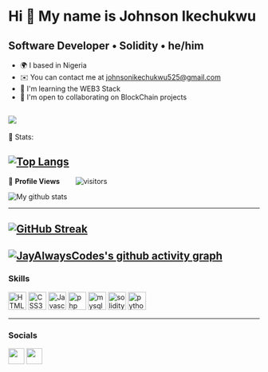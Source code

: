 Hi 👋 My name is Johnson Ikechukwu
========================
Software Developer • Solidity • he/him
----------------------------------

* 🌍  I based in Nigeria
* ✉️  You can contact me at [johnsonikechukwu525@gmail.com](mailto:johnsonikechukwu525@gmail.com)
* 🧠  I'm learning the WEB3 Stack
* 🤝  I'm open to collaborating on BlockChain projects

<a href="https://www.twitter.com/Johnson__Cipher" target="_blank" rel="noreferrer"><img
src="https://img.shields.io/twitter/follow/JayAlwaysCodes?logo=twitter&style=for-the-badge&color=0891b2&labelColor=1c1917"
/></a>
----------------------------------
 📶 Stats:
<!--  TOP LANGUAGES STATISTICS -->
 [![Top Langs](https://github-readme-stats.vercel.app/api/top-langs/?username=JayAlwaysCodes&theme=dark&layout=compact&align=center&width=100%)](https://github.com/anuraghazra/github-readme-stats)
 ---
 <!--  PROFILES VIEWS -->
🌱 **Profile Views**&nbsp;&nbsp;&nbsp;&nbsp;&nbsp;&nbsp;&nbsp;
![visitors](https://profile-counter.glitch.me/JayAlwaysCodes/count.svg?align=center)
<!-- GITHUB STATISTICS -->
![My github stats](https://github-readme-stats.vercel.app/api?username=JayAlwaysCodes&show_icons=true&title_color=fff&icon_color=79ff97&text_color=9f9f9f&bg_color=151515&count_private=true&width=40%&align=center)
 <hr>
 
 <!--  CONTRIBUTION AND STREAK BLOCK -->
 [![GitHub Streak](https://github-readme-streak-stats.herokuapp.com/?user=JayAlwaysCodes&currStreakNum=2FD3EB&fire=pink&sideLabels=F00&theme=nightowl)](https://git.io/streak-stats)
---
 <!-- ACTIVITY GRAPH TRACKER -->
[![JayAlwaysCodes's github activity graph](https://activity-graph.herokuapp.com/graph?username=JayAlwaysCodes&theme=react-dark)](https://github.com/JayAlwaysCodes/github-readme-activity-graph)
---
 
### Skills
<p align="left">
<img src="https://raw.githubusercontent.com/danielcranney/readme-generator/main/public/icons/skills/html5-colored.svg" width="36" height="36" alt="HTML5" />
<img src="https://raw.githubusercontent.com/danielcranney/readme-generator/main/public/icons/skills/css3-colored.svg" width="36" height="36" alt="CSS3" />
  <img src="https://raw.githubusercontent.com/danielcranney/readme-generator/main/public/icons/skills/javascript-colored.svg" width="36" height="36" alt="Javascript" />
  <img src="https://raw.githubusercontent.com/danielcranney/readme-generator/main/public/icons/skills/php-colored.svg" width="36" height="36" alt="php" />
  <img src="https://raw.githubusercontent.com/danielcranney/readme-generator/main/public/icons/skills/mysql-colored.svg" width="36" height="36" alt="mysql" />
<img src="https://raw.githubusercontent.com/danielcranney/readme-generator/main/public/icons/skills/solidity-colored.svg" width="36" height="36" alt="solidity" />
<img src="https://raw.githubusercontent.com/danielcranney/readme-generator/main/public/icons/skills/python-colored.svg" width="36" height="36" alt="python" />

</p>
<hr>

### Socials
<p align="left"> <a href="https://www.twitter.com/Johnson__Cipher" target="_blank" rel="noreferrer"><img src="https://raw.githubusercontent.com/danielcranney/readme-generator/main/public/icons/socials/twitter.svg" width="32" height="32" /></a> 
<a href="https://www.github.com/JayAlwaysCodes" target="_blank" rel="noreferrer"><img src="https://raw.githubusercontent.com/danielcranney/readme-generator/main/public/icons/socials/github.svg" width="32" height="32" /></a> 
